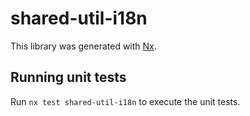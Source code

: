 # shared-util-i18n

This library was generated with [Nx](https://nx.dev).

## Running unit tests

Run `nx test shared-util-i18n` to execute the unit tests.
